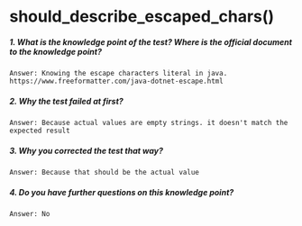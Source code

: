 # should_describe_escaped_chars()
##### 1. What is the knowledge point of the test? Where is the official document to the knowledge point?
    Answer: Knowing the escape characters literal in java. https://www.freeformatter.com/java-dotnet-escape.html
##### 2. Why the test failed at first?
    Answer: Because actual values are empty strings. it doesn't match the expected result
##### 3. Why you corrected the test that way?
    Answer: Because that should be the actual value
##### 4. Do you have further questions on this knowledge point?
    Answer: No
    